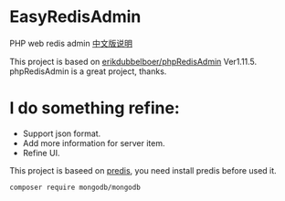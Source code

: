 # EasyRedisAdmin
PHP web redis admin [中文版说明](./README-CN.md)

This project is based on [erikdubbelboer/phpRedisAdmin](https://github.com/ErikDubbelboer/phpRedisAdmin) Ver1.11.5. phpRedisAdmin is a great project, thanks.

I do something refine:
====
* Support json format.
* Add more information for server item.
* Refine UI.

This project is baseed on [predis](https://github.com/nrk/predis), you need install predis before used it.
```
composer require mongodb/mongodb
```